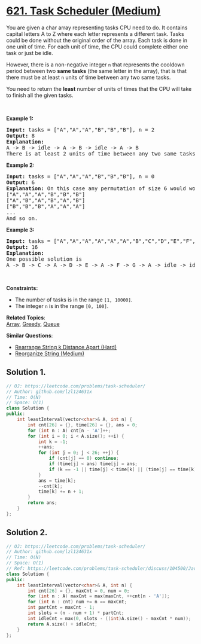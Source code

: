 # [621. Task Scheduler (Medium)](https://leetcode.com/problems/task-scheduler/)

<p>You are given a char array representing tasks CPU need to do. It contains capital letters A to Z where each letter represents a different task. Tasks could be done without the original order of the array. Each task is done in one unit of time. For each unit of time, the CPU could complete either one task or just be idle.</p>

<p>However, there is a non-negative integer&nbsp;<code>n</code> that represents the cooldown period between&nbsp;two <b>same tasks</b>&nbsp;(the same letter in the array), that is that there must be at least <code>n</code> units of time between any two same tasks.</p>

<p>You need to return the <b>least</b> number of units of times that the CPU will take to finish all the given tasks.</p>

<p>&nbsp;</p>
<p><strong>Example 1:</strong></p>

<pre><strong>Input:</strong> tasks = ["A","A","A","B","B","B"], n = 2
<strong>Output:</strong> 8
<strong>Explanation:</strong> 
A -&gt; B -&gt; idle -&gt; A -&gt; B -&gt; idle -&gt; A -&gt; B
There is at least 2 units of time between any two same tasks.
</pre>

<p><strong>Example 2:</strong></p>

<pre><strong>Input:</strong> tasks = ["A","A","A","B","B","B"], n = 0
<strong>Output:</strong> 6
<strong>Explanation:</strong> On this case any permutation of size 6 would work since n = 0.
["A","A","A","B","B","B"]
["A","B","A","B","A","B"]
["B","B","B","A","A","A"]
...
And so on.
</pre>

<p><strong>Example 3:</strong></p>

<pre><strong>Input:</strong> tasks = ["A","A","A","A","A","A","B","C","D","E","F","G"], n = 2
<strong>Output:</strong> 16
<strong>Explanation:</strong> 
One possible solution is
A -&gt; B -&gt; C -&gt; A -&gt; D -&gt; E -&gt; A -&gt; F -&gt; G -&gt; A -&gt; idle -&gt; idle -&gt; A -&gt; idle -&gt; idle -&gt; A
</pre>

<p>&nbsp;</p>
<p><strong>Constraints:</strong></p>

<ul>
	<li>The number of tasks is in the range <code>[1, 10000]</code>.</li>
	<li>The integer <code>n</code> is in the range <code>[0, 100]</code>.</li>
</ul>


**Related Topics**:  
[Array](https://leetcode.com/tag/array/), [Greedy](https://leetcode.com/tag/greedy/), [Queue](https://leetcode.com/tag/queue/)

**Similar Questions**:
* [Rearrange String k Distance Apart (Hard)](https://leetcode.com/problems/rearrange-string-k-distance-apart/)
* [Reorganize String (Medium)](https://leetcode.com/problems/reorganize-string/)

## Solution 1.

```cpp
// OJ: https://leetcode.com/problems/task-scheduler/
// Author: github.com/lzl124631x
// Time: O(N)
// Space: O(1)
class Solution {
public:
    int leastInterval(vector<char>& A, int n) {
        int cnt[26] = {}, time[26] = {}, ans = 0;
        for (int n : A) cnt[n - 'A']++;
        for (int i = 0; i < A.size(); ++i) {
            int k = -1;
            ++ans;
            for (int j = 0; j < 26; ++j) {
                if (cnt[j] == 0) continue;
                if (time[j] < ans) time[j] = ans;
                if (k == -1 || time[j] < time[k] || (time[j] == time[k] && cnt[j] > cnt[k])) k = j;
            }
            ans = time[k];
            --cnt[k];
            time[k] += n + 1;
        }
        return ans;
    }
};
```

## Solution 2.

```cpp
// OJ: https://leetcode.com/problems/task-scheduler/
// Author: github.com/lzl124631x
// Time: O(N)
// Space: O(1)
// Ref: https://leetcode.com/problems/task-scheduler/discuss/104500/Java-O(n)-time-O(1)-space-1-pass-no-sorting-solution-with-detailed-explanation
class Solution {
public:
    int leastInterval(vector<char>& A, int n) {
        int cnt[26] = {}, maxCnt = 0, num = 0;
        for (int n : A) maxCnt = max(maxCnt, ++cnt[n - 'A']);
        for (int n : cnt) num += n == maxCnt;
        int partCnt = maxCnt - 1;
        int slots = (n - num + 1) * partCnt;
        int idleCnt = max(0, slots - ((int)A.size() - maxCnt * num));
        return A.size() + idleCnt;
    }
};
```